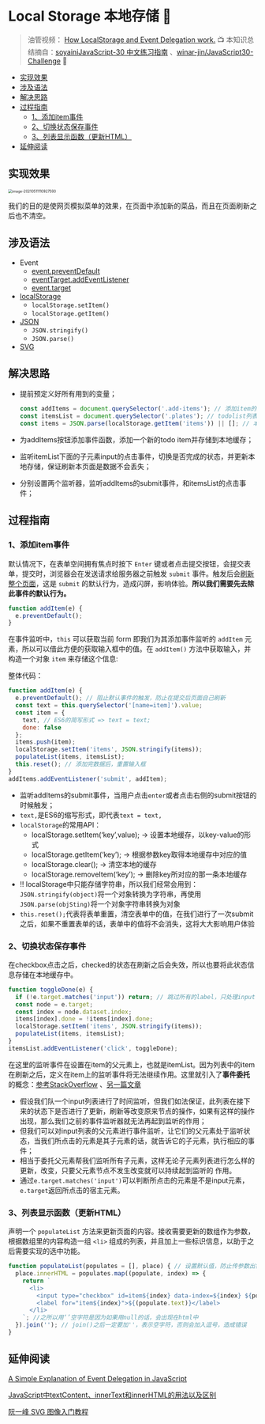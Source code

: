 # Local Storage 本地存储 💾

> 油管视频： [How LocalStorage and Event Delegation work.](https://www.youtube.com/watch?v=YL1F4dCUlLc&list=PLu8EoSxDXHP6CGK4YVJhL_VWetA865GOH&index=16) 📺
> 本知识总结摘自：[soyainiJavaScript-30 中文练习指南](https://github.com/soyaine/JavaScript30) 、[winar-jin/JavaScript30-Challenge](https://github.com/winar-jin/JavaScript30-Challenge) 🦥



* [实现效果](#实现效果)
* [涉及语法](#涉及语法)
* [解决思路](#解决思路)
* [过程指南](#过程指南)
  * [1、添加item事件](#1添加item事件)
  * [2、切换状态保存事件](#2切换状态保存事件)
  * [3、列表显示函数（更新HTML）](#3列表显示函数更新html)
* [延伸阅读](#延伸阅读)

## 实现效果

<img src="https://picgo-bed-1305701422.cos.ap-shanghai.myqcloud.com/picgo/20210511110935_D15.png" alt="image-20210511110927593" style="zoom:50%;" />

我们的目的是使网页模拟菜单的效果，在页面中添加新的菜品，而且在页面刷新之后也不清空。

## 涉及语法

- Event
  - [event.preventDefault](https://developer.mozilla.org/zh-CN/docs/Web/API/Event/preventDefault)
  - [eventTarget.addEventListener](https://developer.mozilla.org/zh-CN/docs/Web/API/EventTarget/addEventListener)
  - [event.target](https://developer.mozilla.org/zh-CN/docs/Web/API/Event/target)
- [localStorage](https://developer.mozilla.org/zh-CN/docs/Web/API/Storage/LocalStorage)
  - `localStorage.setItem()`
  - `localStorage.getItem()`
- [JSON](https://developer.mozilla.org/zh-CN/docs/Web/JavaScript/Reference/Global_Objects/JSON)
  - `JSON.stringify()`
  - `JSON.parse()`
- [SVG](https://developer.mozilla.org/zh-CN/docs/Web/SVG)

## 解决思路

- 提前预定义好所有用到的变量；

  ```js
  const addItems = document.querySelector('.add-items'); // 添加item的表单
  const itemsList = document.querySelector('.plates'); // todolist列表
  const items = JSON.parse(localStorage.getItem('items')) || []; // 本地缓存的所有todoitem
  ```

- 为addItems按钮添加事件函数，添加一个新的todo item并存储到本地缓存；
- 监听itemList下面的子元素input的点击事件，切换是否完成的状态，并更新本地存储，保证刷新本页面是数据不会丢失；
- 分别设置两个监听器，监听addItems的submit事件，和itemsList的点击事件；

## 过程指南

### 1、添加item事件

默认情况下，在表单空间拥有焦点时按下 `Enter` 键或者点击提交按钮，会提交表单，提交时，浏览器会在发送请求给服务器之前触发 `submit` 事件。触发后会<u>刷新整个页面</u>，这是 `submit` 的默认行为，造成闪屏，影响体验。**所以我们需要先去除此事件的默认行为。**

```js
function addItem(e) {
  e.preventDefault();
}
```

在事件监听中，`this` 可以获取当前 form 即我们为其添加事件监听的 `addItem` 元素，所以可以借此方便的获取输入框中的值。在 `addItem()` 方法中获取输入，并构造一个对象 `item` 来存储这个信息:

整体代码：

```js
function addItem(e) {
  e.preventDefault(); // 阻止默认事件的触发，防止在提交后页面自己刷新
  const text = this.querySelector('[name=item]').value;
  const item = {
    text, // ES6的简写形式 => text = text;
    done: false
  };
  items.push(item);
  localStorage.setItem('items', JSON.stringify(items));
  populateList(items, itemsList);
  this.reset(); // 添加完数据后，重置输入框      
}
addItems.addEventListener('submit', addItem);
```

- 监听addItems的submit事件，当用户点击`enter`或者点击右侧的submit按钮的时候触发；
- `text,`是ES6的缩写形式，即代表`text = text,`
- `localStorage`的常用API：
  - localStorage.setItem(‘key’,value); -> 设置本地缓存，以key-value的形式
  - localStorage.getItem(‘key’); -> 根据参数key取得本地缓存中对应的值
  - localStorage.clear(); -> 清空本地的缓存
  - localStorage.removeItem(‘key’); -> 删除key所对应的那一条本地缓存
- ‼ localStorage中只能存储字符串，所以我们经常会用到： `JSON.stringify(object)`将一个对象转换为字符串，再使用`JSON.parse(objSting)`将一个对象字符串转换为对象
- `this.reset();`代表将表单重置，清空表单中的值，在我们进行了一次submit之后，如果不重置表单的话，表单中的值将不会消失，这将大大影响用户体验

### 2、切换状态保存事件

在checkbox点击之后，checked的状态在刷新之后会失效，所以也要将此状态信息存储在本地缓存中。

```js
function toggleDone(e) {
  if (!e.target.matches('input')) return; // 跳过所有的label，只处理input
  const node = e.target;
  const index = node.dataset.index;
  items[index].done = !items[index].done;
  localStorage.setItem('items', JSON.stringify(items));
  populateList(items, itemsList);
}
itemsList.addEventListener('click', toggleDone);
```

在这里的监听事件在设置在item的父元素上，也就是itemList。因为列表中的item在刷新之后，定义在item上的监听事件将无法继续作用。这里就引入了**事件委托**的概念：[参考StackOverflow](https://stackoverflow.com/questions/1687296/what-is-dom-event-delegation) 、[另一篇文章](https://dmitripavlutin.com/javascript-event-delegation/)

- 假设我们队一个input列表进行了时间监听，但我们如法保证，此列表在接下来的状态下是否进行了更新，刷新等改变原来节点的操作，如果有这样的操作出现，那么我们之前的事件监听器就无法再起到监听的作用；
- 但我们可以对input列表的父元素进行事件监听，让它们的父元素处于监听状态，当我们所点击的元素是其子元素的话，就告诉它的子元素，执行相应的事件；
- 相当于委托父元素帮我们监听所有子元素，这样无论子元素列表进行怎么样的更新，改变，只要父元素节点不发生改变就可以持续起到监听的 作用。
- 通过`e.target.matches('input')`可以判断所点击的元素是不是input元素，`e.target`返回所点击的宿主元素。



### 3、列表显示函数（更新HTML）

声明一个 `populateList` 方法来更新页面的内容。接收需要更新的数组作为参数，根据数组里的内容构造一组 `<li>` 组成的列表，并且加上一些标识信息，以助于之后需要实现的选中功能。

```js
function populateList(populates = [], place) { // 设置默认值，防止传参数出错的时候crash
  place.innerHTML = populates.map((populate, index) => {
    return `
      <li>
        <input type="checkbox" id=item${index} data-index=${index} ${populate.done ? 'checked' : ''}>
        <label for="item${index}">${(populate.text)}</label>
      </li>
    `; //之所以用‘’空字符是因为如果用null的话，会出现在html中
  }).join(''); // join()之后一定要加''，表示空字符，否则会加入逗号，造成错误  
}
```



## 延伸阅读

[A Simple Explanation of Event Delegation in JavaScript](https://dmitripavlutin.com/javascript-event-delegation/)

[JavaScript中textContent、innerText和innerHTML的用法以及区别](https://blog.csdn.net/tswc_byy/article/details/82711093)

[阮一峰 SVG 图像入门教程](https://www.ruanyifeng.com/blog/2018/08/svg.html)